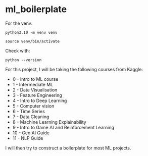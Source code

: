 # ml_boilerplate

For the venv:

`python3.10 -m venv venv`

`source venv/bin/activate`

Check with: 

`python --version`


For this project, I will be taking the following courses from Kaggle:
- 0 - Intro to ML course
- 1 - Intermediate ML
- 2 - Data Visualisation
- 3 - Feature Engineering
- 4 - Intro to Deep Learning
- 5 - Computer vision
- 6 - Time Series
- 7 - Data Cleaning
- 8 - Machine Learning Explainability
- 9 - Intro to Game AI and Reinforcement Learning
- 10 - Gen AI Guide
- 11 - NLP Guide

I will then try to construct a boilerplate for most ML projects.
